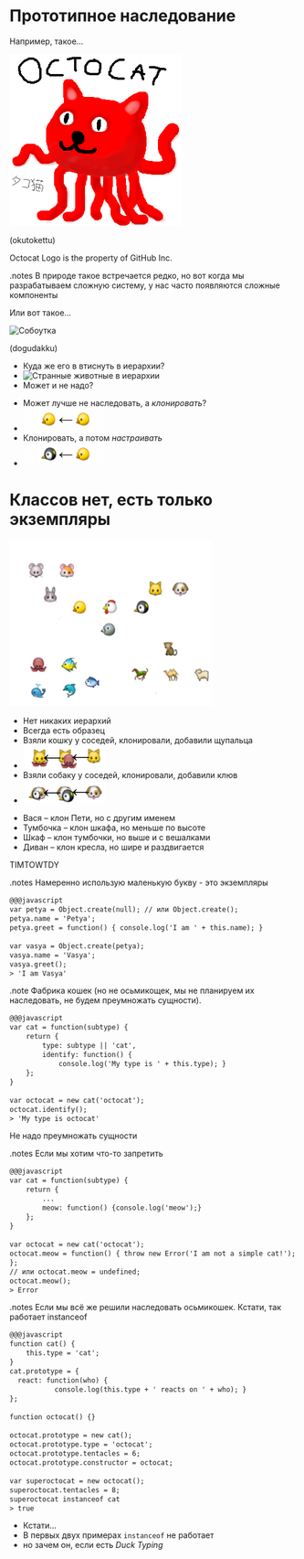 <!SLIDE subsection transition=uncover>

# Прототипное наследование #

<!SLIDE transition=uncover>

Например, такое...

![Осьмикошка](octocat.png)

(okutokettu)

<span class="legal-copy">Octocat Logo is the property of GitHub Inc.</a>

<!SLIDE transition=uncover>

.notes В природе такое встречается редко, но вот когда мы разрабатываем сложную систему, у нас часто появляются сложные компоненты 

Или вот такое...

![Собоутка](doggyduck.png)

(dogudakku)

<!SLIDE bullets incremental transition=uncover>

* Куда же его в втиснуть в иерархии?
* ![Странные животные в иерархии](strange-animals-in-hierarchy.png)
* Может и не надо?

<!SLIDE bullets incremental transition=uncover>

* Может лучше не наследовать, а *клонировать*?
* ![Иллюстрация клонирования](cloning-illustration.png)
* Клонировать, а потом *настраивать*
* ![Иллюстрация настройки](tuning-illustration.png)

<!SLIDE transition=uncover>

# Классов нет, есть только экземпляры #

![Экземпляры](just-instances.png)

<!SLIDE bullets incremental transition=uncover>

* Нет никаких иерархий
* Всегда есть образец
* Взяли кошку у соседей, клонировали, добавили щупальца
* ![Осьмикошка](making-octocat.png)
* Взяли собаку у соседей, клонировали, добавили клюв
* ![Собоутка](making-doggyduck.png)

<!SLIDE transition=uncover>

* Вася – клон Пети, но с другим именем
* Тумбочка – клон шкафа, но меньше по высоте
* Шкаф – клон тумбочки, но выше и с вешалками
* Диван – клон кресла, но шире и раздвигается

<!SLIDE transition=uncover>

TIMTOWTDY

<!SLIDE transition=uncover>

.notes Намеренно использую маленькую букву - это экземпляры

    @@@javascript
    var petya = Object.create(null); // или Object.create();
    petya.name = 'Petya';
    petya.greet = function() { console.log('I am ' + this.name); }

    var vasya = Object.create(petya);
    vasya.name = 'Vasya';
    vasya.greet();
    > 'I am Vasya' 

<!SLIDE transition=uncover>

.note Фабрика кошек (но не осьмикощек, мы не планируем их наследовать, не будем преумножать сущности).

    @@@javascript
    var cat = function(subtype) {
    	return {
    		type: subtype || 'cat',
    		identify: function() {
	    		console.log('My type is ' + this.type); }
    	};
    }

    var octocat = new cat('octocat');
    octocat.identify();
    > 'My type is octocat'

<!SLIDE transition=uncover>

Не надо преумножать сущности

<!SLIDE transition=uncover> 

.notes Если мы хотим что-то запретить

    @@@javascript
    var cat = function(subtype) {
    	return {
    		...
    		meow: function() {console.log('meow');}
    	};
    }

    var octocat = new cat('octocat');
    octocat.meow = function() { throw new Error('I am not a simple cat!'); };
    // или octocat.meow = undefined;
    octocat.meow();
    > Error

<!SLIDE transition=uncover>

.notes Если мы всё же решили наследовать осьмикошек. Кстати, так работает instanceof

    @@@javascript
    function cat() {
        this.type = 'cat';
    }
    cat.prototype = {
      react: function(who) { 
	           console.log(this.type + ' reacts on ' + who); }
    };

    function octocat() {}

    octocat.prototype = new cat();
    octocat.prototype.type = 'octocat';
    octocat.prototype.tentacles = 6;
    octocat.prototype.constructor = octocat;

    var superoctocat = new octocat();
    superoctocat.tentacles = 8;
    superoctocat instanceof cat
    > true

<!SLIDE bullets incremental transition=uncover>

* Кстати...
* В первых двух примерах `instanceof` не работает
* но зачем он, если есть *Duck Typing*  